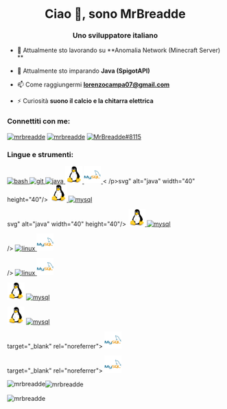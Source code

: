 <h1 align="center">Ciao 👋, sono MrBreadde</h1>
<h3 align="center">Uno sviluppatore italiano</h3>

- 🔭 Attualmente sto lavorando su **Anomalia Network (Minecraft Server) **

- 🌱 Attualmente sto imparando **Java (SpigotAPI)**

- 📫 Come raggiungermi **lorenzocampa07@gmail.com**

- ⚡ Curiosità **suono il calcio e la chitarra elettrica**

<h3 align= "left">Connettiti con me:</h3>
<p align="left">
<a href="https://twitter.com/mrbreadde" target="blank"><img align="center" src= "https://raw.githubusercontent.com/rahuldkjain/github-profile-readme-generator/master/src/images/icons/Social/twitter.svg" alt="mrbreadde" height="30" width="40"/></a>
<a href="https://www.youtube.com/c/mrbreadde" target="blank"><img align="center" src="https://raw.githubusercontent.com/rahuldkjain/github-profile -readme-generator/master/src/images/icons/Social/youtube.svg" alt="mrbreadde" height="30" width="40" /></a>
<a href="https://discord .gg/MrBreadde#8115" target="blank"><img align="center" src="https://raw.githubusercontent.com/rahuldkjain/github-profile-readme-generator/master/src/images/icons /Social/discord.svg" alt="MrBreadde#8115" height="30" width="40" /></a>
</p>

<h3 align="left">Lingue e strumenti:</h3>
<p align="left"> <a href="https://www.gnu.org/software/bash/" target="_blank" rel="noreferrer"> <img src="https://www. vectorlogo.zone/logos/gnu_bash/gnu_bash-icon.svg" alt="bash" width="40" height="40"/> </a> <a href="https://git-scm.com/ " target="_blank" rel="noreferrer"> <img src="https://www.vectorlogo.zone/logos/git-scm/git-scm-icon.svg" alt="git" width="40 " height="40"/> </a> <a href="https://www.java.com" target="_blank" rel="noreferrer"> <img src="https://raw.githubusercontent .com/devicons/devicon/master/icons/java/java-original.svg" alt="java" width="40" height="40"/> </a> <a href="https://www. linux.org/" target="_blank" rel="noreferrer"> <img src="https://raw.githubusercontent.com/devicons/devicon/master/icons/linux/linux-original.svg" alt=" linux" width="40" height="40"/> </a> <a href="https://www.mysql.com/" target="_blank" rel="noreferrer"> <img src=" https://raw.githubusercontent.com/devicons/devicon/master/icons/mysql/mysql-original-wordmark.svg" alt="mysql" width="40" height="40"/> </a> < /p>svg" alt="java" width="40" height="40"/> </a> <a href="https://www.linux.org/" target="_blank" rel="noreferrer"> <img src="https://raw.githubusercontent.com/devicons/devicon/master/icons/linux/linux-original.svg" alt="linux" width="40" height="40"/> </ a> <a href="https://www.mysql.com/" target="_blank" rel="noreferrer"> <img src="https://raw.githubusercontent.com/devicons/devicon/master/ icons/mysql/mysql-original-wordmark.svg" alt="mysql" width="40" height="40"/> </a> </p>svg" alt="java" width="40" height="40"/> </a> <a href="https://www.linux.org/" target="_blank" rel="noreferrer"> <img src="https://raw.githubusercontent.com/devicons/devicon/master/icons/linux/linux-original.svg" alt="linux" width="40" height="40"/> </ a> <a href="https://www.mysql.com/" target="_blank" rel="noreferrer"> <img src="https://raw.githubusercontent.com/devicons/devicon/master/ icons/mysql/mysql-original-wordmark.svg" alt="mysql" width="40" height="40"/> </a> </p>/> </a> <a href="https://www.linux.org/" target="_blank" rel="noreferrer"> <img src="https://raw.githubusercontent.com/devicons/ devicon/master/icons/linux/linux-original.svg" alt="linux" width="40" height="40"/> </a> <a href="https://www.mysql.com/ " target="_blank" rel="noreferrer"> <img src="https://raw.githubusercontent.com/devicons/devicon/master/icons/mysql/mysql-original-wordmark.svg" alt="mysql" width="40" height="40"/> </a> </p>/> </a> <a href="https://www.linux.org/" target="_blank" rel="noreferrer"> <img src="https://raw.githubusercontent.com/devicons/ devicon/master/icons/linux/linux-original.svg" alt="linux" width="40" height="40"/> </a> <a href="https://www.mysql.com/ " target="_blank" rel="noreferrer"> <img src="https://raw.githubusercontent.com/devicons/devicon/master/icons/mysql/mysql-original-wordmark.svg" alt="mysql" width="40" height="40"/> </a> </p><img src="https://raw.githubusercontent.com/devicons/devicon/master/icons/linux/linux-original.svg" alt="linux" width="40" height="40"/> </ a> <a href="https://www.mysql.com/" target="_blank" rel="noreferrer"> <img src="https://raw.githubusercontent.com/devicons/devicon/master/ icons/mysql/mysql-original-wordmark.svg" alt="mysql" width="40" height="40"/> </a> </p><img src="https://raw.githubusercontent.com/devicons/devicon/master/icons/linux/linux-original.svg" alt="linux" width="40" height="40"/> </ a> <a href="https://www.mysql.com/" target="_blank" rel="noreferrer"> <img src="https://raw.githubusercontent.com/devicons/devicon/master/ icons/mysql/mysql-original-wordmark.svg" alt="mysql" width="40" height="40"/> </a> </p>target="_blank" rel="noreferrer"> <img src="https://raw.githubusercontent.com/devicons/devicon/master/icons/mysql/mysql-original-wordmark.svg" alt="mysql" width ="40" height="40"/> </a> </p>target="_blank" rel="noreferrer"> <img src="https://raw.githubusercontent.com/devicons/devicon/master/icons/mysql/mysql-original-wordmark.svg" alt="mysql" width ="40" height="40"/> </a> </p>

<p><img align="left" src="https://github-readme-stats.vercel.app/api/top-langs?username=mrbreadde&show_icons=true&theme=dark&locale=en&layout=compact" alt="mrbreadde" /></p>

<p> <img align="center" src="https://github-readme-stats.vercel.app/api?username=mrbreadde&show_icons=true&theme=dark&locale=en" alt=" mrbreadde" /></p>

<p><img align="center" src="https://github-readme-streak-stats.herokuapp.com/?user=mrbreadde&theme=dark" alt="mrbreadde" / ></p>




